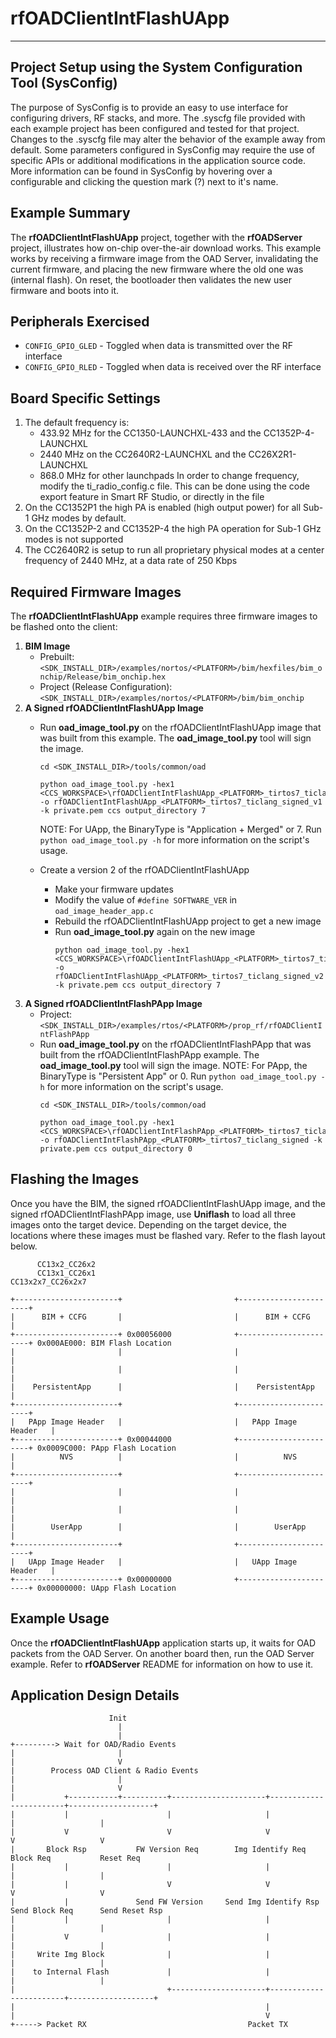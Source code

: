 # rfOADClientIntFlashUApp

---

Project Setup using the System Configuration Tool (SysConfig)
-------------------------
The purpose of SysConfig is to provide an easy to use interface for configuring
drivers, RF stacks, and more. The .syscfg file provided with each example
project has been configured and tested for that project. Changes to the .syscfg
file may alter the behavior of the example away from default. Some parameters
configured in SysConfig may require the use of specific APIs or additional
modifications in the application source code. More information can be found in
SysConfig by hovering over a configurable and clicking the question mark (?)
next to it's name.

Example Summary
---------------
The **rfOADClientIntFlashUApp** project, together with the **rfOADServer**
project, illustrates how on-chip over-the-air download works. This example works by
receiving a firmware image from the OAD Server, invalidating the current firmware,
and placing the new firmware where the old one was (internal flash). On reset,
the bootloader then validates the new user firmware and boots into it.

Peripherals Exercised
---------------------
* `CONFIG_GPIO_GLED` - Toggled when data is transmitted over the RF interface
* `CONFIG_GPIO_RLED` - Toggled when data is received over the RF interface

Board Specific Settings
-----------------------
1. The default frequency is:
    - 433.92 MHz for the CC1350-LAUNCHXL-433 and the CC1352P-4-LAUNCHXL
    - 2440 MHz on the CC2640R2-LAUNCHXL and the CC26X2R1-LAUNCHXL
    - 868.0 MHz for other launchpads
In order to change frequency, modify the ti_radio_config.c file. This can be
done using the code export feature in Smart RF Studio, or directly in the file
2. On the CC1352P1 the high PA is enabled (high output power) for all
Sub-1 GHz modes by default.
3. On the CC1352P-2 and CC1352P-4 the high PA operation for Sub-1 GHz modes is not supported
4. The CC2640R2 is setup to run all proprietary physical modes at a center
frequency of 2440 MHz, at a data rate of 250 Kbps

Required Firmware Images
------------------------
The **rfOADClientIntFlashUApp** example requires three firmware images to be flashed onto the client:
1. **BIM Image**
    * Prebuilt: ```<SDK_INSTALL_DIR>/examples/nortos/<PLATFORM>/bim/hexfiles/bim_onchip/Release/bim_onchip.hex```
    * Project (Release Configuration): ```<SDK_INSTALL_DIR>/examples/nortos/<PLATFORM>/bim/bim_onchip```
2. **A Signed rfOADClientIntFlashUApp Image**
    * Run **oad_image_tool.py** on the rfOADClientIntFlashUApp image that was built from this example. The **oad_image_tool.py** tool will sign the image.

        ```
        cd <SDK_INSTALL_DIR>/tools/common/oad
        ```
        ```
        python oad_image_tool.py -hex1 <CCS_WORKSPACE>\rfOADClientIntFlashUApp_<PLATFORM>_tirtos7_ticlang\Debug\rfOADClientIntFlashUApp_<PLATFORM>_tirtos7_ticlang.hex -o rfOADClientIntFlashUApp_<PLATFORM>_tirtos7_ticlang_signed_v1 -k private.pem ccs output_directory 7
        ```
        NOTE: For UApp, the BinaryType is "Application + Merged" or 7. Run ```python oad_image_tool.py -h``` for more information on the script's usage.

    * Create a version 2 of the rfOADClientIntFlashUApp
        * Make your firmware updates
        * Modify the value of ```#define SOFTWARE_VER``` in ```oad_image_header_app.c```
        * Rebuild the rfOADClientIntFlashUApp project to get a new image
        * Run **oad_image_tool.py** again on the new image  
            ```
            python oad_image_tool.py -hex1 <CCS_WORKSPACE>\rfOADClientIntFlashUApp_<PLATFORM>_tirtos7_ticlang\Debug\rfOADClientIntFlashUApp_<PLATFORM>_tirtos7_ticlang.hex -o rfOADClientIntFlashUApp_<PLATFORM>_tirtos7_ticlang_signed_v2 -k private.pem ccs output_directory 7
            ```
3. **A Signed rfOADClientIntFlashPApp Image**
    * Project: ```<SDK_INSTALL_DIR>/examples/rtos/<PLATFORM>/prop_rf/rfOADClientIntFlashPApp```
    * Run **oad_image_tool.py** on the rfOADClientIntFlashPApp that was built from the rfOADClientIntFlashPApp example. The **oad_image_tool.py** tool will sign the image.
        NOTE: For PApp, the BinaryType is "Persistent App" or 0. Run ```python oad_image_tool.py -h``` for more information on the script's usage.
        ```
        cd <SDK_INSTALL_DIR>/tools/common/oad
        ```
        ```
        python oad_image_tool.py -hex1 <CCS_WORKSPACE>\rfOADClientIntFlashPApp_<PLATFORM>_tirtos7_ticlang\Debug\rfOADClientIntFlashPApp_<PLATFORM>_tirtos7_ticlang.hex -o rfOADClientIntFlashPApp_<PLATFORM>_tirtos7_ticlang_signed -k private.pem ccs output_directory 0
        ```

Flashing the Images
------------------------
Once you have the BIM, the signed rfOADClientIntFlashUApp image, and the signed rfOADClientIntFlashPApp image, use **Uniflash** to load all three images onto the target device. Depending on the target device, the locations where these images must be flashed vary. Refer to the flash layout below.


          CC13x2_CC26x2
          CC13x1_CC26x1                                   CC13x2x7_CC26x2x7

    +-----------------------+                         +-----------------------+
    |      BIM + CCFG       |                         |      BIM + CCFG       |
    +-----------------------+ 0x00056000              +-----------------------+ 0x000AE000: BIM Flash Location
    |                       |                         |                       |
    |                       |                         |                       |
    |    PersistentApp      |                         |    PersistentApp      |
    +-----------------------+                         +-----------------------+
    |   PApp Image Header   |                         |   PApp Image Header   |
    +-----------------------+ 0x00044000              +-----------------------+ 0x0009C000: PApp Flash Location
    |          NVS          |                         |          NVS          |
    +-----------------------+                         +-----------------------+
    |                       |                         |                       |
    |                       |                         |                       |
    |        UserApp        |                         |        UserApp        |
    +-----------------------+                         +-----------------------+
    |   UApp Image Header   |                         |   UApp Image Header   |
    +-----------------------+ 0x00000000              +-----------------------+ 0x00000000: UApp Flash Location


Example Usage
-------------
Once the **rfOADClientIntFlashUApp** application starts up, it waits for OAD
packets from the OAD Server. On another board then, run the OAD Server example.
Refer to **rfOADServer** README for information on how to use it.

Application Design Details
--------------------------

                          Init
                            |
                            |
    +---------> Wait for OAD/Radio Events
    |                       |
    |                       V
    |        Process OAD Client & Radio Events
    |                       |
    |                       V
    |           +-----------+----------+---------------------+------------------------+-------------------+
    |           |                      |                     |                        |                   |
    |           V                      V                     V                        V                   V
    |       Block Rsp           FW Version Req        Img Identify Req            Block Req           Reset Req
    |           |                      |                     |                        |                   |
    |           |                      V                     V                        V                   V
    |           |               Send FW Version     Send Img Identify Rsp       Send Block Req      Send Reset Rsp
    |           |                      |                     |                        |                   |
    |           V                      |                     |                        |                   |
    |     Write Img Block              |                     |                        |                   |
    |    to Internal Flash             |                     |                        |                   |
    |                                  +---------------------+------------------------+-------------------+
    |                                                        |
    |                                                        V
    +-----> Packet RX                                    Packet TX